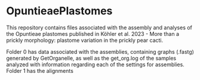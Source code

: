 # OpuntieaePlastomes

This repository contains files associated with the assembly and analyses of the Opuntieae plastomes published in Köhler et al. 2023 - More than a prickly morphology: plastome variation in the prickly pear cacti.

Folder 0 has data associated with the assemblies, containing graphs (.fastg) generated by GetOrganelle, as well as the get_org.log of the samples analyzed with information regarding each of the settings for assemblies.
Folder 1 has the alignments
